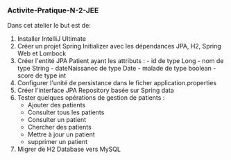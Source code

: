 ### Activite-Pratique-N-2-JEE

Dans cet atelier le but est de:

1. Installer IntelliJ Ultimate
2. Créer un projet Spring Initializer avec les dépendances JPA, H2, Spring Web et Lombock
3. Créer l'entité JPA Patient ayant les attributs :
       - id de type Long
       - nom de type String
       - dateNaissanec de type Date
       - malade de type boolean
       - score de type int
4. Configurer l'unité de persistance dans le ficher application.properties 
5. Créer l'interface JPA Repository basée sur Spring data
6. Tester quelques opérations de gestion de patients :
    - Ajouter des patients
    - Consulter tous les patients
    - Consulter un patient
    - Chercher des patients
    - Mettre à jour un patient 
    - supprimer un patient
7. Migrer de H2 Database vers MySQL
